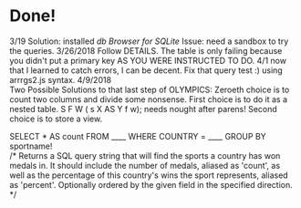# Done!
3/19 Solution:  installed *db Browser for SQLite* Issue: need a sandbox to try the queries.
3/26/2018 Follow DETAILS.  The table is only failing because you didn't put a primary key AS YOU WERE INSTRUCTED TO DO.
4/1 now that I learned to catch errors, I can be decent.  Fix that query test :) using arrrgs2.js syntax.
4/9/2018  
Two Possible Solutions to that last step of OLYMPICS:
Zeroeth choice is to count two columns and divide some nonsense.
First choice is to do it as a nested table.  S  F  W  ( s  X AS Y f w); needs nought after parens!
Second choice is to store a view.


SELECT * AS count FROM ____ WHERE COUNTRY = ____ GROUP BY sportname!  
/*
Returns a SQL query string that will 
find 
the sports 
a country has won medals in. It should include 
the number of medals, aliased as 'count',
as well as 
the percentage of this country's wins the sport represents,
aliased as 'percent'. 
Optionally ordered by the given field in the specified direction.
*/



